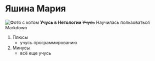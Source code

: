 # Яшина Мария
![Фото с котом](https://sun9-37.userapi.com/impg/antpUhG7_I6dzSWWJYPwNM_4E_f5fxe5Rty1ig/T4sKGqAkJro.jpg?size=904x872&quality=95&sign=35410a01c9aca7b9ecdb6753d3145d1a&type=album)
**Учусь в Нетологии**
~~Учусь~~ Научилась пользоваться Markdown
1. Плюсы
    + учусь программированию
2. Минусы
    - всё еще учусь